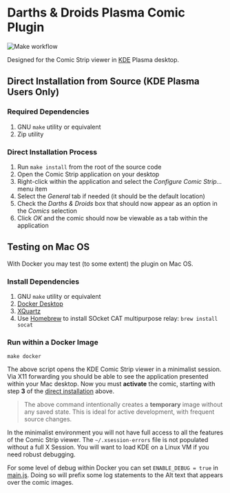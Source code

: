 # Darths &amp; Droids Plasma Comic Plugin

![Make workflow](../../actions/workflows/make.yml/badge.svg)

Designed for the Comic Strip viewer in [KDE](https://kde.org "KDE Community Home") Plasma desktop.

## Direct Installation from Source (KDE Plasma Users Only)

### Required Dependencies

1. GNU `make` utility or equivalent
2. Zip utility

### Direct Installation Process

1. Run `make install` from the root of the source code
2. Open the Comic Strip application on your desktop
3. Right-click within the application and select the _Configure Comic Strip..._ menu item
4. Select the _General_ tab if needed (it should be the default location)
5. Check the *Darths &amp; Droids* box that should now appear as an option in the _Comics_ selection
6. Click _OK_ and the comic should now be viewable as a tab within the application

## Testing on Mac OS

With Docker you may test (to some extent) the plugin on Mac OS.

### Install Dependencies

1. GNU `make` utility or equivalent
2. [Docker Desktop](https://www.docker.com/products/docker-desktop)
3. [XQuartz](https://www.xquartz.org)
5. Use [Homebrew](https://brew.sh) to install SOcket CAT multipurpose relay: `brew install socat`

### Run within a Docker Image

```
make docker
```

The above script opens the KDE Comic Strip viewer in a minimalist session.
Via X11 forwarding you should be able to see the application presented within your Mac desktop.
Now you must **activate** the comic, starting with step **3** of the [direct installation](#direct-installation-process) above.

> The above command intentionally creates a **temporary** image without any saved state.
> This is ideal for active development, with frequent source changes.

In the minimalist environment you will not have full access to all the features of the Comic Strip viewer.
The `~/.xsession-errors` file is not populated without a full X Session.
You will want to load KDE on a Linux VM if you need robust debugging.

For some level of debug within Docker you can set `ENABLE_DEBUG = true` in [main.js](src/contents/code/main.js#L29).
Doing so will prefix some log statements to the Alt text that appears over the comic images.
